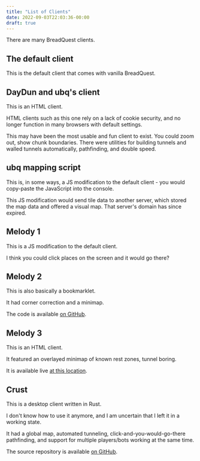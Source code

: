 ```yaml
---
title: "List of Clients"
date: 2022-09-03T22:03:36-00:00
draft: true
---
```


There are many BreadQuest clients.

## The default client

This is the default client that comes with vanilla BreadQuest.

## DayDun and ubq's client

This is an HTML client.

HTML clients such as this one rely on a lack of cookie security, and no longer function in many browsers with default settings.

This may have been the most usable and fun client to exist.  You could zoom out, show chunk boundaries.  There were utilities for building tunnels and walled tunnels automatically, pathfinding, and double speed.

## ubq mapping script

This is, in some ways, a JS modification to the default client - you would copy-paste the JavaScript into the console.

This JS modification would send tile data to another server, which stored the map data and offered a visual map.  That server's domain has since expired.

## Melody 1

This is a JS modification to the default client.

I think you could click places on the screen and it would go there?

## Melody 2

This is also basically a bookmarklet.

It had corner correction and a minimap.

The code is available [on GitHub](https://github.com/munvoseli/breadquest-client/blob/main/myjs.js).

## Melody 3

This is an HTML client.

It featured an overlayed minimap of known rest zones, tunnel boring.

It is available live [at this location](https://munvoseli.github.io/breadquest-client/socket.html).

## Crust

This is a desktop client written in Rust.

I don't know how to use it anymore, and I am uncertain that I left it in a working state.

It had a global map, automated tunneling, click-and-you-would-go-there pathfinding, and support for multiple players/bots working at the same time.

The source repository is available [on GitHub](https://github.com/munvoseli/crust).

